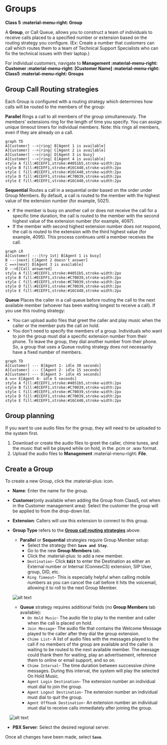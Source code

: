 # Groups
**Class 5 :material-menu-right: Group**

A **Group**, or Call Queue, allows you to construct a team of individuals to receive calls placed to a specified number or extension based on the routing strategy you configure. (Ex: Create a number that customers can call which routes them to a team of Technical Support Specialists who can fix the technical issues with their laptop.)

For individual customers, navigate to **Management :material-menu-right: Customer :material-menu-right: [Customer Name] :material-menu-right: Class5 :material-menu-right: Groups**

## Group Call Routing strategies
Each Group is configured with a routing strategy which determines how calls will be routed to the members of the group:

**Parallel** Rings a call to all members of the group simultaneously. The members' extensions ring for the length of time you specify. You can assign unique timeout timers for individual members. Note: this rings all members, even if they are already on a call. 

```mermaid
graph TD
A[Customer] -->|ring| B[Agent 1 is available]
A[Customer] -->|ring| C[Agent 2 is available]
A[Customer] -->|ring| D[Agent 3 is busy]
A[Customer] -->|ring| E[Agent 4 is available]
style A fill:#ECEFF1,stroke:#4051b5,stroke-width:2px
style B fill:#ECEFF1,stroke:#16C440,stroke-width:2px
style C fill:#ECEFF1,stroke:#16C440,stroke-width:2px
style D fill:#ECEFF1,stroke:#C70039,stroke-width:2px
style E fill:#ECEFF1,stroke:#16C440,stroke-width:2px
```

**Sequential** Routes a call in a sequential order based on the order under Group Members.  By default, a call is routed to the member with the highest value of the extension number (for example, 5021).

+ If the member is busy on another call or does not receive the call for a specific time duration, the call is routed to the member with the second highest value of the extension number (for example, 4097). 
+ If the member with second highest extension number does not respond, the call is routed to the extension with the third highest value (for example, 4095). This process continues until a member receives the call. 

```mermaid
graph LR
A[Customer] ---|try 1st| B[Agent 1 is busy]
B ---|next| C[Agent 2 doesn't answer]
C ==>|next| D[Agent 3 is available]
D -->E[Call answered]
style A fill:#ECEFF1,stroke:#4051b5,stroke-width:2px
style B fill:#ECEFF1,stroke:#C70039,stroke-width:2px
style C fill:#ECEFF1,stroke:#C70039,stroke-width:2px
style D fill:#ECEFF1,stroke:#C70039,stroke-width:2px
style E fill:#ECEFF1,stroke:#16C440,stroke-width:2px
```

**Queue** Places the caller in a call queue before routing the call to the next available member (whoever has been waiting longest to receive a call). If you use this routing strategy:

+ You can upload audio files that greet the caller and play music when the caller or the member puts the call on hold.
+ You don't need to specify the members of a group. Individuals who want to join the group must dial a specific extension number from their phone. To leave the group, they dial another number from their phone. So, a group that uses a Queue routing strategy does not necessarily have a fixed number of members. 

```mermaid
graph TD
A[Customer] --- B[Agent 1- idle 30 seconds]
A[Customer] --- C[Agent 2- idle 15 seconds]
A[Customer] --- D[Agent 3- idle 45 seconds]
A ==> E[Agent 4- idle 5 seconds]
style A fill:#ECEFF1,stroke:#4051b5,stroke-width:2px
style B fill:#ECEFF1,stroke:#C70039,stroke-width:2px
style C fill:#ECEFF1,stroke:#C70039,stroke-width:2px
style D fill:#ECEFF1,stroke:#C70039,stroke-width:2px
style E fill:#ECEFF1,stroke:#16C440,stroke-width:2px
```

## Group planning 
If you want to use audio files for the group, they will need to be uploaded to the system first. 
    
1. Download or create the audio files to greet the caller, chime tunes, and the music that will be played while on hold, in the .pcm or .wav format.
2. Upload the audio files to **Management** :material-menu-right: **File**.

## Create a Group
To create a new Group, click the :material-plus: icon.

+ **Name**: Enter the name for the group.
+ **Customer**(only available when adding the Group from Class5, not when in the Customer management area): Select the customer the group will be applied to from the drop-down list.
+ **Extension**: Callers will use this extension to connect to this group.
+ **Group Type** refers to the [**Group call routing strategies**](class5/creating-group/#group-call-routing-strategies) above:
    + **Parallel** or **Sequential** strategies require Group Member setup:
        + Select the strategy then **`Save and Stay`**.
        + Go to the new **Group Members** tab. 
        + Click the :material-plus: to add a new member.
        + `Destination`- Click **`Edit`** to enter the Destination as either an External number or Internal (ConnexCS) extension, SIP User, group, DID, etc. 
        + `Ring Timeout`- This is especially helpful when calling mobile numbers as you can cancel the call before it hits the voicemail, allowing it to roll to the next Group Member.
   
    ![alt text][group1]     
    
    + **Queue** strategy requires additional fields (no **Group Members** tab available):
        + `On Hold Music`- The audio file to play to the member and caller when the call is placed on hold.
        + `Join Message`- The audio file that contains the Welcome Message played to the caller after they dial the group extension.
        + `Chime List`- A list of audio files with the messages played to the call if no members of the group are available and the caller is waiting to be routed to the next available member. The message could thank them for waiting, play an advertisement, reference them to online or email support, and so on.
        + `Chime Interval`- The time duration between successive chime messages. During this interval, the system will play the selected On Hold Music.
        + `Agent Login Destination`- The extension number an individual must dial to join the group.
        + `Agent Logout Destination`- The extension number an individual must dial to quit the group.
        + `Agent Offhook Destination`- An extension number an individual must dial to receive calls immediately after joining the group.

&emsp;![alt text][group2]

+ **PBX Server**: Select the desired regional server.

Once all changes have been made, select **`Save`**. 


[group1]: /class5/img/group1.png "Group Members Configuration"
[group2]: /class5/img/group2.png "Group Queue Configuration"
